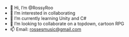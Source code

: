 - 👋 Hi, I’m @RossyRoo
- 👀 I’m interested in collaborating
- 🌱 I’m currently learning Unity and C#
- 💞️ I’m looking to collaborate on a topdown, cartoon RPG
- 📫 Email: rossesmusic@gmail.com

<!---
RossyRoo/RossyRoo is a ✨ special ✨ repository because its `README.md` (this file) appears on your GitHub profile.
You can click the Preview link to take a look at your changes.
--->
